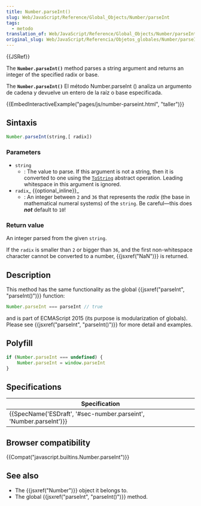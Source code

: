 ```yaml
---
title: Number.parseInt()
slug: Web/JavaScript/Reference/Global_Objects/Number/parseInt
tags:
  - metodo
translation_of: Web/JavaScript/Reference/Global_Objects/Number/parseInt
original_slug: Web/JavaScript/Referencia/Objetos_globales/Number/parseInt
---
```

{{JSRef}}

The **`Number.parseInt()`** method parses a string argument and returns an integer of the specified radix or base.

The **`Number.parseInt()`** El método Number.parseInt () analiza un argumento de cadena y devuelve un entero de la raíz o base especificada.

{{EmbedInteractiveExample("pages/js/number-parseint.html", "taller")}}

## Sintaxis

```js
Number.parseInt(string,[ radix])
```

### Parameters

- `string`
  - : The value to parse. If this argument is not a string, then it is converted to one using the [`ToString`](https://tc39.es/ecma262/#sec-tostring) abstract operation. Leading whitespace in this argument is ignored.
- `radix`_ {{optional_inline}}_
  - : An integer between `2` and `36` that represents the _radix_ (the base in mathematical numeral systems) of the `string`. Be careful—this does **_not_** default to `10`!

### Return value

An integer parsed from the given `string`.

If the `radix` is smaller than `2` or bigger than `36`, and the first non-whitespace character cannot be converted to a number, {{jsxref("NaN")}} is returned.

## Description

This method has the same functionality as the global {{jsxref("parseInt", "parseInt()")}} function:

```js
Number.parseInt === parseInt // true
```

and is part of ECMAScript 2015 (its purpose is modularization of globals). Please see {{jsxref("parseInt", "parseInt()")}} for more detail and examples.

## Polyfill

```js
if (Number.parseInt === undefined) {
    Number.parseInt = window.parseInt
}
```

## Specifications

| Specification                                                                            |
| ---------------------------------------------------------------------------------------- |
| {{SpecName('ESDraft', '#sec-number.parseint', 'Number.parseInt')}} |

## Browser compatibility

{{Compat("javascript.builtins.Number.parseInt")}}

## See also

- The {{jsxref("Number")}} object it belongs to.
- The global {{jsxref("parseInt", "parseInt()")}} method.
